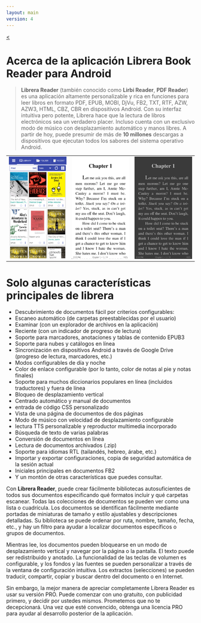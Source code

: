 ```yaml
---
layout: main
version: 4
---
```

[<](/wiki/)

# Acerca de la aplicación Librera Book Reader para Android

> **Librera Reader** (también conocido como **Lirbi Reader**, **PDF Reader**) es una aplicación altamente personalizable y rica en funciones
para leer libros en formato PDF, EPUB, MOBI, DjVu, FB2, TXT, RTF, AZW, AZW3, HTML, CBZ, CBR en dispositivos Android.
Con su interfaz intuitiva pero potente, Librera hace que la lectura de libros electrónicos sea un verdadero placer.
Incluso cuenta con un exclusivo modo de músico con desplazamiento automático y manos libres.
A partir de hoy, puede presumir de más de **10 millones** descargas a dispositivos que ejecutan todos los sabores del sistema operativo Android.

||||
|-|-|-|
|![](1.png)|![](2.png)|![](3.png)|

# Solo algunas características principales de librera

* Descubrimiento de documentos fácil por criterios configurables:
* Escaneo automático (de carpetas preestablecidas por el usuario)
* Examinar (con un explorador de archivos en la aplicación)
* Reciente (con un indicador de progreso de lectura)
* Soporte para marcadores, anotaciones y tablas de contenido EPUB3
* Soporte para nubes y catálogos en línea
* Sincronización en dispositivos Android a través de Google Drive (progreso de lectura, marcadores, etc.)
* Modos configurables de día y noche
* Color de enlace configurable (por lo tanto, color de notas al pie y notas finales)
* Soporte para muchos diccionarios populares en línea (incluidos traductores) y fuera de línea
* Bloqueo de desplazamiento vertical
* Centrado automático y manual de documentos
* entrada de código CSS personalizado
* Vista de una página de documentos de dos páginas
* Modo de músico con velocidad de desplazamiento configurable
* lectura TTS personalizable y reproductor multimedia incorporado
* Búsqueda de texto de varias palabras
* Conversión de documentos en línea
* Lectura de documentos archivados (.zip)
* Soporte para idiomas RTL (tailandés, hebreo, árabe, etc.)
* Importar y exportar configuraciones, copia de seguridad automática de la sesión actual
* Iniciales principales en documentos FB2
* Y un montón de otras características que puedes consultar.


Con **Librera Reader**, puede crear fácilmente bibliotecas autosuficientes de todos sus documentos especificando qué formatos incluir y qué carpetas escanear. Todas las colecciones de documentos se pueden ver como una lista o cuadrícula. Los documentos se identifican fácilmente mediante portadas de miniaturas de tamaño y estilo ajustables y descripciones detalladas. Su biblioteca se puede ordenar por ruta, nombre, tamaño, fecha, etc., y hay un filtro para ayudar a localizar documentos específicos o grupos de documentos.

Mientras lee, los documentos pueden bloquearse en un modo de desplazamiento vertical y navegar por la página o la pantalla. El texto puede ser redistribuido y anotado. La funcionalidad de las teclas de volumen es configurable, y los fondos y las fuentes se pueden personalizar a través de la ventana de configuración intuitiva. Los extractos (selecciones) se pueden traducir, compartir, copiar y buscar dentro del documento o en Internet.

Sin embargo, la mejor manera de apreciar completamente Librera Reader es usar su versión PRO. Puede comenzar con uno gratuito, con publicidad primero, y decidir por ustedes mismos. Prometemos que no te decepcionará. Una vez que esté convencido, obtenga una licencia PRO para ayudar al desarrollo posterior de la aplicación.
